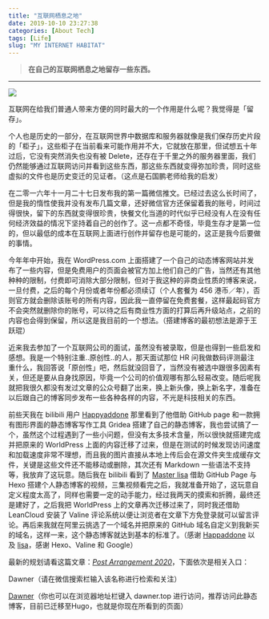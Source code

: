 ```yaml
---
title: "互联网栖息之地"
date: 2019-10-10 23:27:38
categories: [About Tech]
tags: [Life]
slug: "MY INTERNET HABITAT"
---
```


> **在自己的互联网栖息之地留存一些东西。**

---

![](https://i.loli.net/2019/10/10/tzIMKEOyxjFhkXB.jpg)

互联网在给我们普通人带来方便的同时最大的一个作用是什么呢？我觉得是「留存」。

个人也是历史的一部分，在互联网世界中数据库和服务器就像是我们保存历史片段的「柜子」，这些柜子在当前看来可能作用并不大，它就放在那里，但试想五十年过后，它没有突然消失也没有被 Delete，还存在于千里之外的服务器里面，我们仍然能够通过互联网访问并看到这些东西，那这些东西就变得弥加珍贵，同时这些虚拟的文件也是历史变迁的见证者。（这点是石国鹏老师给我的启发）

在二零一六年十一月二十七日发布我的第一篇微信推文。已经过去这么长时间了，但是我的惰性使我并没有发布几篇文章，还好微信官方还保留着我的账号，时间过得很快，留下的东西就变得很珍贵，快餐文化当道的时代似乎已经没有人在没有任何经济效益的情况下坚持着自己的创作了。这一点都不奇怪，毕竟生存才是第一位的，但以最低的成本在互联网上面进行创作并留存也是可能的，这正是我今后要做的事情。

今年年中开始，我在 WordPress.com 上面搭建了一个自己的动态博客网站并发布了一些内容，但是免费用户的页面会被官方加上他们自己的广告，当然还有其他种种的限制，付费即可消除大部分限制，但对于我这种的非商业性质的博客来说，一旦付费，之后的每个月份或者年份都必须续订（个人套餐为 456 港币／年），否则官方就会删除该账号的所有内容，因此我一直停留在免费套餐，这样最起码官方不会突然就删除你的账号，可以待之后有商业性方面的打算后再升级站点，之前的内容也会得到保留，所以这是我目前的一个想法。（搭建博客的最初想法是源于王跃琨）

近来我去参加了一个互联网公司的面试，虽然没有被录取，但是也得到一些启发和感想。我是一个特别注重..原创性..的人，那天面试那位 HR 问我做数码评测最注重什么，我回答说「原创性」吧，然后就没回音了，当然没有被选中跟很多因素有关，但还是要从自身找原因，毕竟一个公司的价值观哪有那么轻易改变。随后呢我就把我很久都没有发过文章的公众号翻了出来，换上新头像，换上新名字，准备在以后跟自己的博客同步发布一些各种各样的内容，不光是科技相关的东西。

前些天我在 bilibili 用户 [Happyaddone](https://space.bilibili.com/6971044/) 那里看到了他借助 GitHub page 和一款拥有图形界面的静态博客写作工具 Gridea 搭建了自己的静态博客，我也尝试搞了一个，虽然这个过程遇到了一些小问题，但没有太多技术含量，所以很快就搭建完成并把原来的 WorldPress 上面的内容迁移了过来，但是在测试的时候发现访问速度和加载速度非常不理想，而且我的图片直接从本地上传后会在源文件夹生成缓存文件，关键是这些文件还不能移动或删除，其次还有 Markdown 一些语法不支持等，我放弃了这玩意。随后我在 bilibili 看到了 [Master lisa](https://space.bilibili.com/100518197/) 借助 GitHub Page 与 Hexo 搭建个人静态博客的视频，三集视频看完之后，我就准备开始了，这玩意自定义程度太高了，同样也需要一定的动手能力，经过我两天的摸索和折腾，最终还是建好了，之后我把 WorldPress 上的文章再次迁移过来了，同时我还借助 LeanCloud 安装了 Valine 评论系统以便让浏览者在文章下方免登录就可以留言评论。再后来我就在阿里云挑选了一个域名并把原来的 GitHub 域名自定义到我新买的域名，这样一来，这个静态博客就达到基本的标准了。（感谢 [Happaddone](https://space.bilibili.com/6971044/) 以及 [lisa](https://space.bilibili.com/100518197/)，感谢 Hexo、Valine 和 Google）

最新的规划请看这篇文章：[*Post Arrangement 2020*](https://sailordawner.top/posts/post-arrangement-2020/)，下面依次是相关入口：

Dawner（请在微信搜索栏输入该名称进行检索和关注）

[Dawner](https://sailordawner.top/)（你也可以在浏览器地址栏键入 dawner.top 进行访问，推荐访问此静态博客，目前已迁移至Hugo，也就是你现在所看到的页面）
